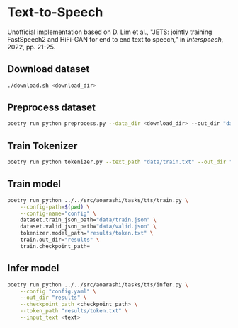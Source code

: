 # Text-to-Speech
Unofficial implementation based on D. Lim et al., "JETS: jointly training FastSpeech2 and HiFi-GAN for end to end text to speech," in *Interspeech*, 2022, pp. 21-25.

## Download dataset
```bash
./download.sh <download_dir>
```

## Preprocess dataset
```bash
poetry run python preprocess.py --data_dir <download_dir> --out_dir "data" 
```

## Train Tokenizer
```bash
poetry run python tokenizer.py --text_path "data/train.txt" --out_dir "results"
```

## Train model
```bash
poetry run python ../../src/aoarashi/tasks/tts/train.py \
    --config-path=$(pwd) \
    --config-name="config" \
    dataset.train_json_path="data/train.json" \
    dataset.valid_json_path="data/valid.json" \
    tokenizer.model_path="results/token.txt" \
    train.out_dir="results" \
    train.checkpoint_path=
```

## Infer model
```bash
poetry run python ../../src/aoarashi/tasks/tts/infer.py \
    --config "config.yaml" \
    --out_dir "results" \
    --checkpoint_path <checkpoint_path> \
    --token_path "results/token.txt" \
    --input_text <text>
```
